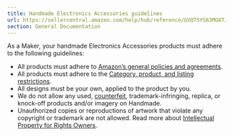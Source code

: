```yaml
---
title: Handmade Electronics Accessories guidelines
url: https://sellercentral.amazon.com/help/hub/reference/GVQT5YS63MG8TJW4
section: General Documentation
---
```


As a Maker, your handmade Electronics Accessories products must adhere to the
following guidelines:

  * All products must adhere to [Amazon’s general policies and agreements](/gp/help/G521).
  * All products must adhere to the [Category, product, and listing restrictions](/gp/help/G200301050).
  * All designs must be your own, applied to the product by you.
  * We do not allow any used, [counterfeit](/gp/help/G201165970), trademark-infringing, replica, or knock-off products and/or imagery on Handmade.
  * Unauthorized copies or reproductions of artwork that violate any copyright or trademark are not allowed. Read more about [Intellectual Property for Rights Owners](/gp/help/GU5SQCEKADDAQRLZ).

